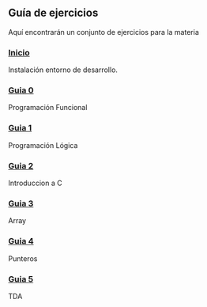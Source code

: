 ## Guía de ejercicios

Aquí encontrarán un conjunto de ejercicios para la materia

### [Inicio][8]

Instalación entorno de desarrollo.

### [Guia 0][0]

Programación Funcional

### [Guia 1][7]

Programación Lógica

### [Guia 2][1]

Introduccion a C 

### [Guia 3][2]

Array

### [Guia 4][3]

Punteros

### [Guia 5][4]

TDA


[0]: guiaFuncional/
[1]: introC/
[2]: guiaArrays/
[3]: guiaPunteros/
[4]: guiaTDA/
[6]: guia06/
[7]: guiaLogica/
[8]: instalacionEntorno/
